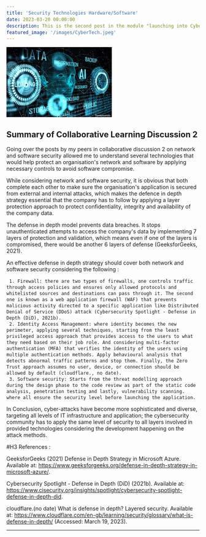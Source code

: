 ```yaml
---
title: 'Security Technologies Hardware/Software'
date: 2023-03-20 00:00:00
description: This is the second post in the module "launching into Cyber Security" .
featured_image: '/images/CyberTech.jpeg'
---
```


![](/images/cybertech2.jpeg)

## Summary of Collaborative Learning Discussion 2

 Going over the posts by my peers in collaborative discussion 2 on network and software security allowed me to understand several technologies that would help protect an organisation's network and software by applying necessary controls to avoid software compromise.

While considering network and software security, it is obvious that both complete each other to make sure the organisation's application is secured from external and internal attacks, which makes the defence in depth strategy essential that the company has to follow by applying a layer protection approach to protect confidentiality, integrity and availability of the company data.

The defense in depth model prevents data breaches. It stops unauthenticated attempts to access the company's data by implementing 7 layers of protection and validation, which means even if one of the layers is compromised, there would be another 6 layers of defense (GeeksforGeeks, 2021).

An effective defense in depth strategy should cover both network and software security considering the following :

     1. Firewall: there are two types of firewalls, one controls traffic through access policies and ensures only allowed protocols and whitelisted sources and destinations can pass through it. The second one is known as a web application firewall (WAF) that prevents malicious activity directed to a specific application like Distributed Denial of Service (DDoS) attack (Cybersecurity Spotlight - Defense in Depth (DiD), 2021b).
     2. Identity Access Management: where identity becomes the new perimeter, applying several techniques, starting from the least privileged access approach that provides access to the users to what they need based on their job role. And considering multi-factor authentication (MFA) that verifies the identity of the users using multiple authentication methods. Apply behavioural analysis that detects abnormal traffic patterns and stop them. Finally, the Zero Trust approach assumes no user, device, or connection should be allowed by default (cloudflare., no date).
     3. Software security: Starts from the threat modelling approach during the design phase to the code review as part of the static code analysis, penetration testing and lastly, vulnerability scanning.  where all ensure the security level before launching the application.

In Conclusion, cyber-attacks have become more sophisticated and diverse, targeting all levels of IT infrastructure and application; the cybersecurity community has to apply the same level of security to all layers involved in provided technologies considering the development happening on the attack methods. 

#H3 References :

GeeksforGeeks (2021) Defense in Depth Strategy in Microsoft Azure. Available at: https://www.geeksforgeeks.org/defense-in-depth-strategy-in-microsoft-azure/.

Cybersecurity Spotlight - Defense in Depth (DiD) (2021b). Available at: https://www.cisecurity.org/insights/spotlight/cybersecurity-spotlight-defense-in-depth-did.

cloudflare.(no date) What is defense in depth? Layered security. Available at: https://www.cloudflare.com/en-gb/learning/security/glossary/what-is-defense-in-depth/ (Accessed: March 19, 2023).

---

